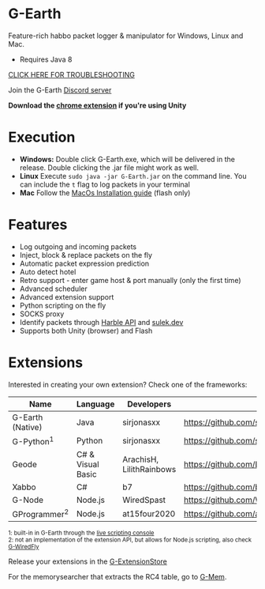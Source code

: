 # G-Earth
Feature-rich habbo packet logger & manipulator for Windows, Linux and Mac.

- Requires Java 8

[CLICK HERE FOR TROUBLESHOOTING](https://github.com/sirjonasxx/G-Earth/wiki/Troubleshooting)

Join the G-Earth [Discord server](https://discord.gg/AVkcF8y)

**Download the [chrome extension](https://chrome.google.com/webstore/detail/g-chrome/cdjgbghobmfmfcenhoahgfnfpcadddag) if you're using Unity**

# Execution
* **Windows:** Double click G-Earth.exe, which will be delivered in the release. Double clicking the .jar file might work as well.
* **Linux** Execute `sudo java -jar G-Earth.jar` on the command line. You can include the `t` flag to log packets in your terminal
* **Mac** Follow the [MacOs Installation guide](https://github.com/sirjonasxx/G-Earth/wiki/macOs-Installation-guide) (flash only)

# Features
* Log outgoing and incoming packets
* Inject, block & replace packets on the fly
* Automatic packet expression prediction
* Auto detect hotel
* Retro support - enter game host & port manually (only the first time)
* Advanced scheduler
* Advanced extension support
* Python scripting on the fly
* SOCKS proxy
* Identify packets through [Harble API](https://api.harble.net/messages/) and [sulek.dev](https://www.sulek.dev)
* Supports both Unity (browser) and Flash


# Extensions

Interested in creating your own extension? Check one of the frameworks: 

Name | Language | Developers | Github
--- | --- | --- | --- |
G-Earth (Native) | Java | sirjonasxx | https://github.com/sirjonasxx/G-Earth
G-Python<sup>1</sup> | Python | sirjonasxx | https://github.com/sirjonasxx/G-Python
Geode | C# & Visual Basic | ArachisH, LilithRainbows | https://github.com/LilithRainbows/Geode
Xabbo | C# | b7 | https://github.com/b7c/Xabbo.Scripter
G-Node | Node.js | WiredSpast | https://github.com/WiredSpast/G-Node
GProgrammer<sup>2</sup> | Node.js | at15four2020 | https://github.com/at15four2020/GProgrammer/wiki

<sub>1: built-in in G-Earth through the [live scripting console](https://github.com/sirjonasxx/G-Earth/wiki/G-Python-qtConsole) </sub>  
<sub>2: not an implementation of the extension API, but allows for Node.js scripting, also check [G-WiredFly](https://github.com/at15four2020/G-Wiredfy) </sub>

Release your extensions in the [G-ExtensionStore](https://github.com/sirjonasxx/G-ExtensionStore)

For the memorysearcher that extracts the RC4 table, go to [G-Mem](https://github.com/sirjonasxx/G-Mem).
